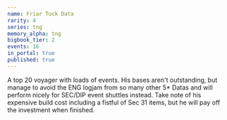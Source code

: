 ```yaml
---
name: Friar Tuck Data
rarity: 4
series: tng
memory_alpha: tng
bigbook_tier: 2
events: 16
in_portal: true
published: true
---
```


A top 20 voyager with loads of events. His bases aren't outstanding, but manage to avoid the ENG logjam from so many other 5* Datas and will perform nicely for SEC/DIP event shuttles instead. Take note of his expensive build cost including a fistful of Sec 31 items, but he will pay off the investment when finished.
